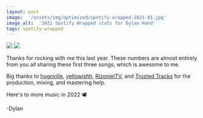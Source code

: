 ```yaml
---
layout: post
image:  '/assets/img/optimized/spotify-wrapped-2021-01.jpg'
image_alt:  '2021 Spotify Wrapped stats for Dylan Hand'
tags: spotify-wrapped
---
```


![]({{site.baseurl}}/assets/img/optimized/spotify-wrapped-2021-02.jpg)
![]({{site.baseurl}}/assets/img/optimized/spotify-wrapped-2021-03.jpg)

Thanks for rocking with me this last year. These numbers are almost entirely from you all sharing these first three songs, which is awesome to me.

Big thanks to [hugoville](https://open.spotify.com/artist/64n1e0DzGF4kQYeyaXJTJY?si=XqBa9EWjS0yownHI1EUVkQ), [yellowishh](https://open.spotify.com/artist/0gIGqpvEoikRkQwhZ0wCTn?si=hWbiNgKyQYy8UlHVrathBw), [RizonielTV](https://youtube.com/rizonieltv), and [Trusted Tracks](https://trustedtracks.se/) for the production, mixing, and mastering help.

Here's to more music in 2022 🕊

-Dylan
